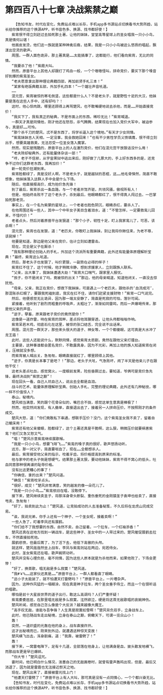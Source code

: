 # 第四百八十七章 决战紫禁之巅
        【告知书友，时代在变化，免费站点难以长存，手机app多书源站点切换看书大势所趋，站长给你推荐的这个换源APP，听书音色多、换源、找书都好使！】
       紫宵恨不得立刻赶过去拍死那土著，让他的妹妹，堂堂高等星球上的圣女唱我一只小小鸟，真是情何以堪！
       他面皮发烫，他们这一族就是某种神禽后裔，结果，我是一只小小鸟被这么悠扬的唱起，飘漾出空灵的歌声。
       周围，一群人面色诡异，那土著真是……太能搞事了，这都能行，他们看向紫宵，无比的同情。
       “我要杀了他！”紫霞大叫。
       然而，原兽平台上其他人却跟打了鸡血一般，一个个嗷嗷怪叫，拼命竞价，要买下那个嗓音好到爆的紫鸾圣女。
       “老夫愿意拿出那种理论典籍四部，再加前贤手札三本！”
       “某家有绝版典籍五部，外加手札四本！”一个雄壮声音吼道。
       ……
       混元宫，紫宵被惊的寒毛倒竖，这些都是什么人？不是老头子，就是野性十足的大汉，他妹要是落在这些人手中，还有好吗？！
       这时，他心惊肉跳，哪里还顾得上再骂楚风，也不敢嘴硬地说去杀他，而是……开始直接竞价！
       “我买下了，我有真正的秘典，不是市面上的东西，稀珍无比！”紫宵喊道。
       一群天才真是同情他，刚才他还在怒怨，杀气腾腾，结果现在也加入竞价大军中，被迫参与，真是好……可怜。
       “那个杀千刀的楚风，忒不是东西了，将学长逼入这个境地。”有天才少女同情。
       “紫鸾妹妹吉人天相，一定没事，我会救她回来！”也有不少男性学员义愤填膺，恨不得立刻出手，想要英雄救美，无法忍受一位圣女落入魔掌。
       然而，现实是残酷的，原兽平台上的人在激烈竞价，他们在混元宫干放狠话没什么用！
       “老夫除却秘典外，还有能量体杂谈一部！”
       “哼，老子不信邪，从宇宙黑狱中逃出来后，刚好做了几票大的，手上好东西多的是，还竞争不过你们这群老东西，我再加价！”
       新一轮竞价狂潮到来。
       紫宵脸都绿了，真是没好人啊，不是老头子，就是越狱的恶棍，这……他毛骨悚然，简直不敢想象，他妹妹落入这群人手中会是什么下场。
       随后，他直接报高价，成为抬价急先锋！
       到了最后，紫宵杀出一条血路，与一个老者并驾齐驱，共领风骚，傲视所有人！
       但是，他始终击败不了这个老头子，杀到最后，他眼睛都红了，恨不得真人闯过去，一巴掌拍死那老货。
       事实上，在一个名为紫蒙的星球上，一个老者也脸色阴沉，眼睛赤红，要杀人了。
       在他周围还有一些人，其中一个中年女子美目含着泪水，道：“不管怎样，一定要救鸾儿回来，不惜代价！”
       老者点头，然后对着原兽平台发狠道：“那个小子，韧性十足，盯上我家鸾儿了，可恶，该杀啊！”
       混元宫，紫宵也在发狠，道：“老匹夫，你敢盯上我妹妹，别让我将你揪住来，为老不尊，该毙掉！”
       他要是知道，那边是他父亲在竞价，估计立刻如遭雷击。
       现在，完全是父子在厮杀！
       “我有那种理论创始人的手札，外加这个流派所有重要典籍，此外还有能量体原理解析宝典！”最终，紫宵这么吼道。
       然后，那老头子也发狠了，叫价更狠，一副势在必得的样子！
       紫宵扛不住了，这个时候，他才稍微冷静，想到求援家人，立刻跟族人联系。
       “父亲，出大事了，我妹妹遭遇大劫！”紫宵大口喘气，跟家里人报忧。
       “孩子，你不是闭关了吗，竟被惊的出关？”那边，他的母亲喊道，知道他闭关，一直没去惊扰他。
       “母亲，父亲，我正在竞价，想救下我妹妹，可是遇上一个老匹夫，跟他杀的‘血流成河’，那混账杀红眼了，要跟我死磕到底，我实在扛不住，请你们赶紧支援财物！”紫宵一口气说完。
       然后，他便感觉无比诡异，因为那一端太安静了，简直是死寂的可怕，落针可闻。
       紧接着，他听到了剧烈而粗重的呼吸声，太粗壮了，渐渐如同雷鸣，而后一声爆喝传来，那是他父亲的声音。
       “逆子，孽畜，原来跟老子竞价的竟然是你！”
       这像是一道炸雷，响在紫宵的耳畔，差点将他耳膜穿透，让他头颅都嗡嗡作响。
       紫宵呆若木鸡，彻底石化在这里，被惊的张口结舌，完全说不出话来。
       周围，混元宫一群天才，那些来头很大的道子、神女等，一个个都傻眼，这可真是大水冲了龙王庙！
       此时，这些人还能说什么，默默同情，感觉紫宵太悲剧，竟然在跟他父亲打擂台。
       主要是，这种事谁都会匿名竞价，不敢露真身，因为不光彩，再加上他的族人知道紫宵在闭关，压根就没多想。
       而紫宵被人喊出关，急匆匆，眼睛直接就红了，哪里顾得上其他。
       “逆子，你真是长本事了是吧？！”那边，老头子大吼，气急败坏，闹了半天是他亲儿子在跟他干仗！
       这老头差点吐血，感觉窝火，一度眼前发黑，险些昏厥过去，要知道，爷俩可是竞价急先锋，最终决战到“紫禁之巅”！
       现在回头一看，自己人坑自己人，说出去全都是血泪。
       战斗的艺术、能量体原理解析宝典、创始人手札、完整的理论典籍，此外还有几种秘技，哪一样不价值惊人？
       泰山，秘境内。
       楚风相当满意，笑的跟个花骨朵似的，嘴巴合不拢，感觉这单生意真是棒极了！
       然而，他突然间发现，有人撤单，直接退出去了，接着另一人拼命压价，不按照刚才的条件成交。
       楚风大怒，道：“你们竟敢私下串通，想联手压价？没门，这个紫鸾圣女我不卖了，留着自己暖床用！”
       紫宵还有他父亲傻眼，脸都绿了，这个土著还真是干脆啊，这么狠，稍微压价就要祸害紫鸾？他们又急又怒又气。
       “唱！”楚风示意紫鸾继续展歌喉。
       “我是一只小小鸟，想要飞呀飞……”紫鸾的嗓子真的很好，歌声悠扬动听。
       远方，那一对父子，简直要呕血了，现在……全都想杀人。
       最后，紫宵接受他父亲的指示，咬着牙齿，将价格提高到原来的标准。
       他与家中的老头子倒是想硬气，结果那土著太狠，要动他妹妹，紫宵不得不窝心的低头，吐血同意那种很离谱的耻辱价格。
       没有比这更糟心的事了！
       “你确信，拿的出来？”楚风问道。
       “确信！”紫宵咬牙点头。
       “很好，成交！”楚风非常满意，笑的越发的像一朵花儿了。
       “我是一只小小鸟……”紫鸾依旧在唱，没敢停下。
       接下来，楚风继续卖圣子，将那浑身骨头断裂、重伤垂死的金刚猿圣子袁坤也给卖了，直接甩卖，急匆匆！
       “好了，拍卖到此为止！”楚风道，让竞拍成功的人去准备秘笈，不久后将在龙虎山完成交易。
       “诶，我说兄弟，你手上还有一个神子、一个圣女呢，接着卖啊！”
       一些人急了，盯着李凤还有展鹤。
       “你们给不了我想要的东西，自然不卖，自己留着，一个拉车，一个红袖添香！”
       楚风还真在这地方找到一辆战车，是这些神子、圣女中的一人带过来的，楚风催促展鹤去拉车，不然直接拍死他。
       展鹤悲愤，但最后蔫了，为了活下去，他低下高傲的头颅。
       就这样，楚风迤迤然坐上战车，李凤与紫鸾则站在两边，宛若侍女。
       此时，圣女紫鸾还在唱，歌声婉转动听。
       楚风并没有心理负担，毫不同情，因为这些人原本就是为杀他而来，如果他败了，下场会更惨！
       “好了，换首歌，唱无敌是多么寂寞！”楚风道。
       “我#￥%……这家伙还真是……”原兽平台上，一群人都看直了眼睛。
       “这小子太能装了，就不怕遭天打雷劈吗？！”原兽平台上，一片嘈杂声。
       因为，这种作风猛的一塌糊涂，现在真是神子拉车，两个圣女垂手侍立，而且一个在很听话的唱歌。
       哪怕是前十大星辰世界的道子出行，敢这么高调吗？人们严重怀疑！
       紫鸾委委屈屈，在那里唱无敌是多么寂寞，泫然欲泣，硬是将这首无敌歌唱的哀婉神伤。
       楚风听闻，感觉自己怎么像是个大反派？越来越像大魔王。
       “高手叹无敌，谁能与吾争锋？人生真是寂寞如雪啊！”楚风背负双手，立身战车上。
       此时，他已随战车走出秘境，立身在泰山之巅，俯瞰天下，可谓一览众山小！
       轰！
       突然，一道炽盛的光轰在他的身上，战车直接炸开。
       这才出秘境而已，刚来到外边，就遭遇这种惊天变故！
       楚风横飞出去，浑身剧痛，道：“我靠，被雷劈了！”
       轰！
       接下来，一窝雷电降下，足有十几道，全部落在他身上，让他满身是血，披头散发地横飞，而那战车更是早已爆碎。
       “你大爷！”楚风诅咒。
       霎时间，他已明白什么情况，泼墨自己的无敌画卷时，就曾有雷声轰鸣出现，但是，最后又消退了，因为就是雷霆也无法接近祭天之地。
       现在，楚风出来了，直接被雷光找上门！
       “他遭天打雷劈了！”原兽平台上有人大叫，那可真是没有一点同情心，一个个都兴奋无比。
       【告知书友，时代在变化，免费站点难以长存，手机app多书源站点切换看书大势所趋，站长给你推荐的这个换源APP，听书音色多、换源、找书都好使！】